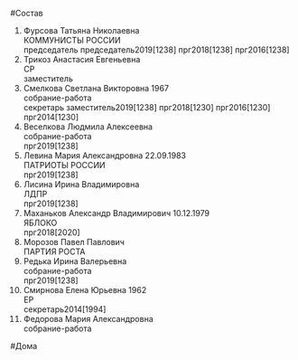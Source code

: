 #Состав  
1. Фурсова Татьяна Николаевна  
    КОММУНИСТЫ РОССИИ  
    председатель председатель2019[1238] прг2018[1238] прг2016[1238]  
2. Трикоз Анастасия Евгеньевна  
    СР  
    заместитель  
3. Смелкова Светлана Викторовна 1967  
    собрание-работа  
    секретарь заместитель2019[1238] прг2018[1230] прг2016[1230] прг2014[1230]  
4. Веселкова Людмила Алексеевна  
    собрание-работа  
    прг2019[1238]  
5. Левина Мария Александровна 22.09.1983  
    ПАТРИОТЫ РОССИИ  
    прг2019[1238]  
6. Лисина Ирина Владимировна  
    ЛДПР  
    прг2019[1238]  
7. Маханьков Александр Владимирович 10.12.1979  
    ЯБЛОКО  
    прг2018[2020]  
8. Морозов Павел Павлович  
    ПАРТИЯ РОСТА  
9. Редька Ирина Валерьевна  
    собрание-работа  
    прг2019[1238]  
10. Смирнова Елена Юрьевна 1962  
    ЕР  
    секретарь2014[1994]  
11. Федорова Мария Александровна  
    собрание-работа  
  
#Дома  

